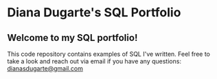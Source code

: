 # Diana Dugarte's SQL Portfolio

## Welcome to my SQL portfolio! 
This code repository contains examples of SQL I've written. 
Feel free to take a look and reach out via email if you have any questions: dianasdugarte@gmail.com 
